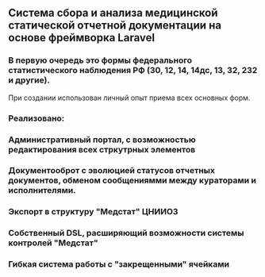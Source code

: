 ## Система сбора и анализа медицинской статической отчетной документации на основе фреймворка Laravel
### В первую очередь это формы федерального статистического наблюдения РФ (30, 12, 14, 14дс, 13, 32, 232 и другие).
При создании использован личный опыт приема всех основных форм. 
### Реализовано:
### Административный портал, с возможностью редактирования всех стркутрных элементов
### Документооброт с эволюцией статусов отчетных документов, обменом сообщениямми между кураторами и исполнителями.
### Экспорт в структуру "Медстат" ЦНИИОЗ
### Собственный DSL, расширяющий возможности системы контролей "Медстат"
### Гибкая система работы с "закрещенными" ячейками
